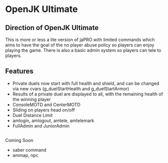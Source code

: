 # OpenJK Ultimate

## Direction of OpenJK Ultimate

This is more or less a lite version of jaPRO with limited commands which aims to have the goal of the no player abuse policy so players can enjoy playing the game. There is also a basic admin system so players can tele to players.

## Features 

* Private duels now start with full health and shield, and can be changed via new cvars (g_duelStartHealth and g_duelStartArmor)
* Results of a private duel are displayed to all, with the remaining health of the winning player
* ConsoleMOTD and CenterMOTD
* Sliding on players head on/off
* Duel Distance Limit 
* amlogin, amlogout, amtele, amtelemark 
* FullAdmin and JuniorAdmin

##

Coming Soon

* saber command
* ammap, npc